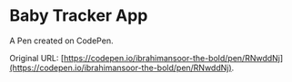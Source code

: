 # Baby Tracker App

A Pen created on CodePen.

Original URL: [https://codepen.io/ibrahimansoor-the-bold/pen/RNwddNj](https://codepen.io/ibrahimansoor-the-bold/pen/RNwddNj).

